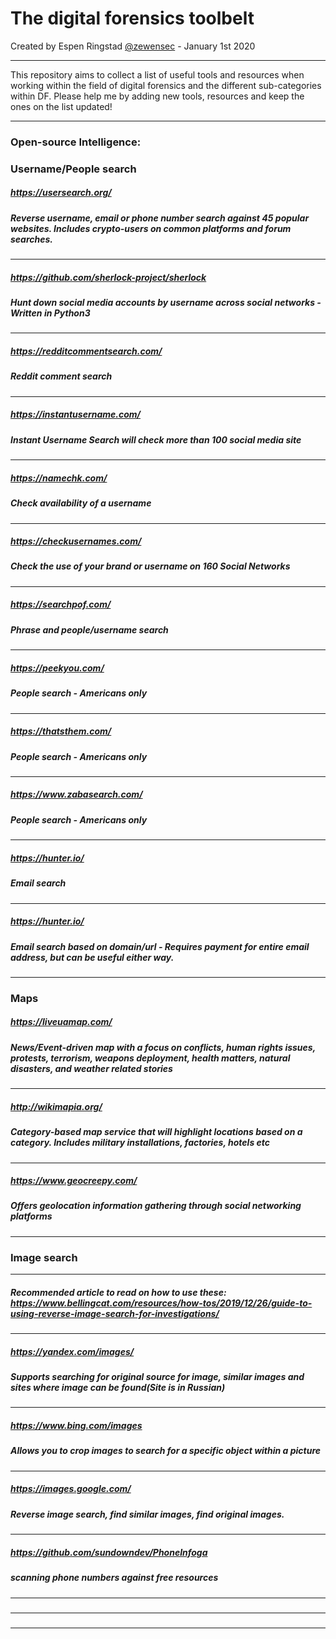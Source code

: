The digital forensics toolbelt
===

Created by Espen Ringstad [@zewensec](https://twitter.com/zewensec)  - January 1st 2020


--------------------------

This repository aims to collect a list of useful tools and resources when working within the field of digital forensics and the different
sub-categories within DF. Please help me by adding new tools, resources and keep the ones on the list updated! 

---------------



### Open-source Intelligence:


### Username/People search

##### https://usersearch.org/
##### Reverse username, email or phone number search against 45 popular websites. Includes crypto-users on common platforms and forum searches. 
---------------

##### https://github.com/sherlock-project/sherlock
##### Hunt down social media accounts by username across social networks - Written in Python3 

---------------
##### https://redditcommentsearch.com/
##### Reddit comment search
---------------

##### https://instantusername.com/
##### Instant Username Search will check more than 100 social media site
---------------

##### https://namechk.com/
##### Check availability of a username 
---------------

##### https://checkusernames.com/
##### Check the use of your brand or username on 160 Social Networks
---------------

##### https://searchpof.com/
##### Phrase and people/username search
---------------
##### https://peekyou.com/
##### People search - Americans only
---------------

##### https://thatsthem.com/
##### People search - Americans only
---------------

##### https://www.zabasearch.com/
##### People search - Americans only
---------------

##### https://hunter.io/
##### Email search
---------------

##### https://hunter.io/
##### Email search based on domain/url - Requires payment for entire email address, but can be useful either way.
---------------

### Maps

##### https://liveuamap.com/
##### News/Event-driven map with a focus on conflicts, human rights issues, protests, terrorism, weapons deployment, health matters, natural disasters, and weather related stories
---------------

##### http://wikimapia.org/
##### Category-based map service that will highlight locations based on a category. Includes military installations, factories, hotels etc
---------------

##### https://www.geocreepy.com/
##### Offers geolocation information gathering through social networking platforms
---------------
### Image search
---------------
##### Recommended article to read on how to use these: https://www.bellingcat.com/resources/how-tos/2019/12/26/guide-to-using-reverse-image-search-for-investigations/
---------------
##### https://yandex.com/images/
##### Supports searching for original source for image, similar images and sites where image can be found(Site is in Russian)
---------------

##### https://www.bing.com/images
##### Allows you to crop images to search for a specific object within a picture 
---------------

##### https://images.google.com/
##### Reverse image search, find similar images, find original images. 
---------------


##### https://github.com/sundowndev/PhoneInfoga
##### scanning phone numbers against free resources
---------------


##### 
#####
---------------


##### 
#####
---------------
